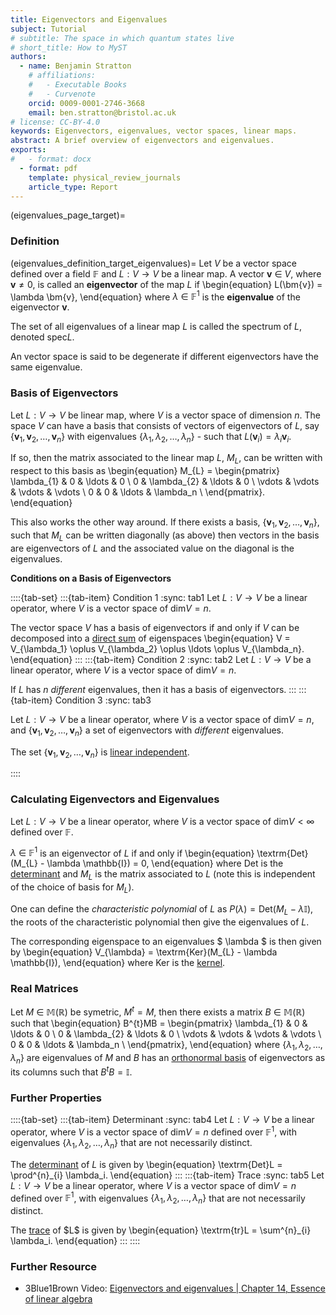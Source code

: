 ```yaml
---
title: Eigenvectors and Eigenvalues
subject: Tutorial
# subtitle: The space in which quantum states live
# short_title: How to MyST
authors:
  - name: Benjamin Stratton
    # affiliations:
    #   - Executable Books
    #   - Curvenote
    orcid: 0009-0001-2746-3668
    email: ben.stratton@bristol.ac.uk
# license: CC-BY-4.0
keywords: Eigenvectors, eigenvalues, vector spaces, linear maps. 
abstract: A brief overview of eigenvectors and eigenvalues.   
exports:
#   - format: docx
  - format: pdf
    template: physical_review_journals
    article_type: Report
---
```

(eigenvalues_page_target)=
### Definition
(eigenvalues_definition_target_eigenvalues)=
Let $V$ be a vector space defined over a field $\mathbb{F}$ and $L: V \rightarrow V$ be a linear map. A vector $\bm{v}~\in~V$, where $\bm{v} \neq 0$, is called an **eigenvector** of the map $L$ if 
\begin{equation}
L(\bm{v}) = \lambda \bm{v},
\end{equation}
where $\lambda~\in~\mathbb{F}^{1}$ is the **eigenvalue** of the eigenvector $\bm{v}$.

The set of all eigenvalues of a linear map $L$ is called the spectrum of $L$, denoted $\textrm{spec}L$. 

An vector space is said to be degenerate if different eigenvectors have the same eigenvalue.  

### Basis of Eigenvectors

Let $L: V \rightarrow V$ be linear map, where $V$ is a vector space of dimension $n$. The space $V$ can have a basis that consists of vectors of eigenvectors of $L$, say $\{\bm{v}_1, \bm{v}_2, \ldots, \bm{v}_n \}$ with eigenvalues $\{\lambda_1, \lambda_2, \ldots, \lambda_n \}$ - such that $L(\bm{v}_{i}) = \lambda_i \bm{v}_i$. 

If so, then the matrix associated to the linear map $L$, $M_{L}$, can be written with respect to this basis as 
\begin{equation}
M_{L} = \begin{pmatrix}
\lambda_{1} & 0 & \ldots & 0 \\
0 & \lambda_{2} & \ldots & 0 \\
\vdots & \vdots & \vdots & \vdots \\
0 & 0 & \ldots & \lambda_n \\
\end{pmatrix}.
\end{equation}

This also works the other way around. If there exists a basis, $\{\bm{v}_1, \bm{v}_2, \ldots, \bm{v}_n \}$, such that $M_{L}$ can be written diagonally (as above) then vectors in the basis are eigenvectors of $L$ and the associated value on the diagonal is the eigenvalues. 

**Conditions on a Basis of Eigenvectors**

::::{tab-set}
:::{tab-item} Condition 1
:sync: tab1
Let $L:V \rightarrow V$ be a linear operator, where $V$ is a vector space of $\textrm{dim}V=n$. 

The vector space $V$ has a basis of eigenvectors if and only if $V$ can be decomposed into a [direct sum](#direct_sum_vector_spaces) of eigenspaces
\begin{equation}
V = V_{\lambda_1} \oplus V_{\lambda_2} \oplus \ldots \oplus V_{\lambda_n}.
\end{equation}
:::
:::{tab-item} Condition 2
:sync: tab2
Let $L:V \rightarrow V$ be a linear operator, where $V$ is a vector space of $\textrm{dim}V=n$.

If $L$ has $n$ *different* eigenvalues, then it has a basis of eigenvectors. 
:::
:::{tab-item} Condition 3
:sync: tab3

Let $L:V \rightarrow V$ be a linear operator, where $V$ is a vector space of $\textrm{dim}V=n$, and $\{\bm{v}_1, \bm{v}_2, \ldots, \bm{v}_n \}$ a set of eigenvectors with *different* eigenvalues. 

The set $\{\bm{v}_1, \bm{v}_2, \ldots, \bm{v}_n \}$ is [linear independent](#linearly_independent_target). 

::::

### Calculating Eigenvectors and Eigenvalues

Let $L:V \rightarrow V$ be a linear operator, where $V$ is a vector space of $\textrm{dim}V<\infty$ defined over $\mathbb{F}$. 

$\lambda~\in~\mathbb{F}^{1}$ is an eigenvector of $L$ if and only if 
\begin{equation}
\textrm{Det}(M_{L} - \lambda \mathbb{I}) = 0,
\end{equation}
where $\textrm{Det}$ is the [determinant](https://en.wikipedia.org/wiki/Determinant) and $M_L$ is the matrix associated to $L$ (note this is independent of the choice of basis for $M_L$). 

One can define the *characteristic polynomial* of $L$ as $P(\lambda)=\textrm{Det}(M_{L} - \lambda \mathbb{I})$, the roots of the characteristic polynomial then give the eigenvalues of $L$. 

The corresponding eigenspace to an eigenvalues $ \lambda $ is then given by 
\begin{equation}
V_{\lambda} = \textrm{Ker}(M_{L} - \lambda \mathbb{I}),
\end{equation}
where $\textrm{Ker}$ is the [kernel](#kernal_linear_maps_target).

### Real Matrices 

Let $M~\in~\mathbb{M}(\mathbb{R})$ be symetric, $M^{t}=M$, then there exists a matrix $B~\in~\mathbb{M}(\mathbb{R})$ such that 
\begin{equation}
B^{t}MB = \begin{pmatrix}
\lambda_{1} & 0 & \ldots & 0 \\
0 & \lambda_{2} & \ldots & 0 \\
\vdots & \vdots & \vdots & \vdots \\
0 & 0 & \ldots & \lambda_n \\
\end{pmatrix},
\end{equation}
where $\{ \lambda_1, \lambda_2, \ldots, \lambda_n \}$ are eigenvalues of $M$ and $B$ has an [orthonormal basis](#Orthonormal_Basis_basis_target) of eigenvectors as its columns such that $B^{t}B=\mathbb{I}$. 


### Further Properties

::::{tab-set}
:::{tab-item} Determinant
:sync: tab4
Let $L:V \rightarrow V$ be a linear operator, where $V$ is a vector space of $\textrm{dim}V=n$ defined over $\mathbb{F}^{1}$, with eigenvalues $\{\lambda_1, \lambda_2, \ldots, \lambda_n \}$ that are not necessarily distinct. 

The [determinant](https://en.wikipedia.org/wiki/Determinant) of $L$ is given by 
\begin{equation}
\textrm{Det}L = \prod^{n}_{i} \lambda_i.
\end{equation}
:::
:::{tab-item} Trace
:sync: tab5
Let $L:V \rightarrow V$ be a linear operator, where $V$ is a vector space of $\textrm{dim}V=n$ defined over $\mathbb{F}^{1}$, with eigenvalues $\{\lambda_1, \lambda_2, \ldots, \lambda_n \}$ that are not necessarily distinct. 

The [trace](https://en.wikipedia.org/wiki/Trace_(linear_algebra)) of $L$ is given by 
\begin{equation}
\textrm{tr}L = \sum^{n}_{i} \lambda_i.
\end{equation}
:::
::::

### Further Resource

- 3Blue1Brown Video: [Eigenvectors and eigenvalues | Chapter 14, Essence of linear algebra](https://www.youtube.com/watch?v=PFDu9oVAE-g&ab_channel=3Blue1Brown)